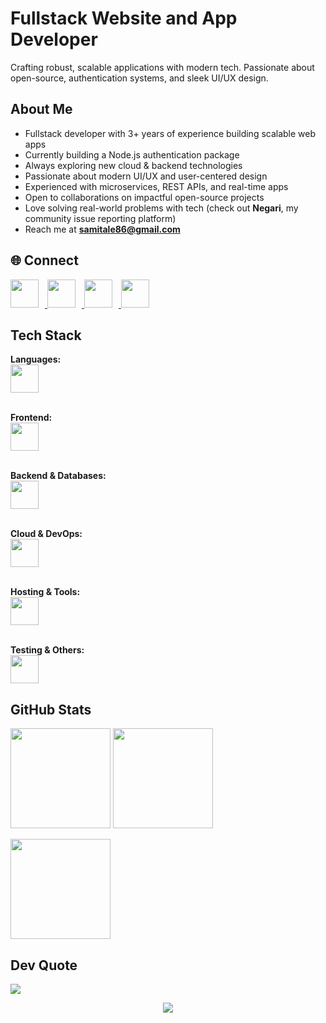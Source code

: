 <!-- Banner / Title -->
<h1 align="left">Fullstack Website and App Developer</h1>
<p align="left">
Crafting robust, scalable applications with modern tech. Passionate about open-source, authentication systems, and sleek UI/UX design.
</p>


## About Me
- Fullstack developer with 3+ years of experience building scalable web apps  
- Currently building a Node.js authentication package  
- Always exploring new cloud & backend technologies  
- Passionate about modern UI/UX and user-centered design  
- Experienced with microservices, REST APIs, and real-time apps  
- Open to collaborations on impactful open-source projects  
- Love solving real-world problems with tech (check out **Negari**, my community issue reporting platform)  
- Reach me at **samitale86@gmail.com**



## 🌐 Connect  
<p align="left">
  <a href="https://www.linkedin.com/in/samiux855/">
    <img src="https://skillicons.dev/icons?i=linkedin" width="45" style="margin-right:10px;" />
  </a>
  <a href="mailto:samitale86@gmail.com">
    <img src="https://skillicons.dev/icons?i=gmail" width="45" style="margin-right:10px;" />
  </a>
  <a href="https://x.com/yourhandle">
    <img src="https://skillicons.dev/icons?i=twitter" width="45" style="margin-right:10px;" />
  </a>
  <a href="https://dev.to/yourhandle">
    <img src="https://skillicons.dev/icons?i=devto" width="45" style="margin-right:10px;" />
  </a>
</p>



## Tech Stack

<p align="left">

  <!-- Languages -->
  <b>Languages:</b><br/>
  <img src="https://skillicons.dev/icons?i=js,ts,python,java,cpp,c,php,go,rust" height="45" />
  <br/><br/>

  <!-- Frontend -->
  <b>Frontend:</b><br/>
  <img src="https://skillicons.dev/icons?i=react,nextjs,redux,tailwind,bootstrap,materialui,chakra,sass,html,css" height="45" />
  <br/><br/>

  <!-- Backend & DB -->
  <b>Backend & Databases:</b><br/>
  <img src="https://skillicons.dev/icons?i=nodejs,express,fastapi,nestjs,mongodb,mysql,postgres,prisma,docker,graphql" height="45" />
  <br/><br/>

  <!-- Cloud & DevOps -->
  <b>Cloud & DevOps:</b><br/>
  <img src="https://skillicons.dev/icons?i=aws,gcp,azure,heroku,nginx,kubernetes" height="45" />
  <br/><br/>

  <!-- Hosting & Tools -->
  <b>Hosting & Tools:</b><br/>
  <img src="https://skillicons.dev/icons?i=vercel,netlify,firebase,render,supabase,git,github,gitlab,bitbucket,postman" height="45" />
  <br/><br/>

  <!-- Testing & Others -->
  <b>Testing & Others:</b><br/>
  <img src="https://skillicons.dev/icons?i=jest,vitest,pytest,figma,linux,vscode" height="45" />
</p>





## GitHub Stats
<p align="left">
  <img src="https://github-readme-stats.vercel.app/api?username=sami855-ux&theme=tokyonight&hide_border=true&include_all_commits=true&count_private=true" height="160" />
  <img src="https://streak-stats.demolab.com/?user=sami855-ux&theme=tokyonight&hide_border=true" height="160" />
</p>

<p align="left">
  <img src="https://github-readme-stats.vercel.app/api/top-langs/?username=sami855-ux&theme=tokyonight&hide_border=true&layout=compact" height="160"/>
</p>



## Dev Quote
<p align="left">
  <img src="https://quotes-github-readme.vercel.app/api?type=horizontal&theme=tokyonight" />
</p>


<p align="center">
  <img src="https://visitcount.itsvg.in/api?id=sami855-ux&icon=4&color=6" />
</p>
